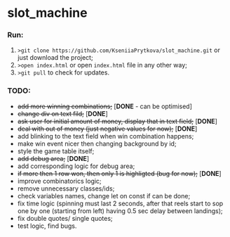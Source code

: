 # slot_machine

### Run:
1. `>git clone https://github.com/KseniiaPrytkova/slot_machine.git` or just download the project;
2. `>open index.html` or open `index.html` file in any other way;
3. `>git pull` to check for updates.

### TODO:
- ~~add more winning combinations;~~ [**DONE** - can be optimised]
- ~~change div on text fild;~~ [**DONE**]
- ~~ask user for initial amount of money, display that in text field;~~ [**DONE**]
- ~~deal with out of money (just negative values for now);~~ [**DONE**]
- add blinking to the text field when win combination happens;
- make win event nicer then changing background by id;
- style the game table itself;
- ~~add debug area;~~ [**DONE**]
- add corresponding logic for debug area;
- ~~if more then 1 row won, then only 1 is highligted (bug for now);~~ [**DONE**]
- improve combinatorics logic;
- remove unnecessary classes/ids;
- check variables names, change let on const if can be done;
- fix time logic (spinning must last 2 seconds, after that reels start to sop one by one (starting from left) having 0.5 sec delay between landings);
- fix double quotes/ single quotes;
- test logic, find bugs.
